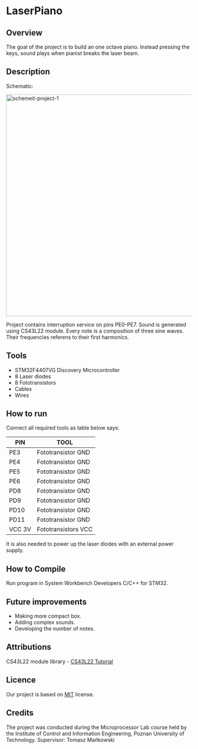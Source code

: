 # LaserPiano

## Overview
  The goal of the project is to build an one octave piano. Instead pressing the keys, sound plays when pianist breaks the laser beam.
## Description
Schematic:

<a href="https://ibb.co/Mpd1vjv"><img src="https://i.ibb.co/5vZj0z0/schemeit-project-1.png" alt="schemeit-project-1" border="0" height="600"></a>

Project contains interruption service on pins PE0-PE7. Sound is generated using CS43L22 module. Every note is a composition of three sine waves. Their frequencies referens to their first harmonics.
## Tools
- STM32F4407VG Discovery Microcontroller
- 8 Laser diodes
- 8 Fototransistors
- Cables
- Wires

## How to run
Connect all required tools as table below says:

| PIN  | TOOL |
| ------------- | ------------- |
| PE3 | Fototransistor GND |
| PE4 | Fototransistor GND |
| PE5 | Fototransistor GND |
| PE6 | Fototransistor GND |
| PD8 | Fototransistor GND |
| PD9 | Fototransistor GND |
| PD10 | Fototransistor GND |
| PD11 | Fototransistor GND |
| VCC 3V | Fototransistors VCC |

It is also needed to power up the laser diodes with an external power supply.

## How to Compile
Run program in System Workbench Developers C/C++ for STM32.
## Future improvements
- Making more compact box.
- Adding complex sounds.
- Developing the number of notes.
## Attributions
CS43L22 module library - [CS43L22 Tutorial](https://www.youtube.com/watch?v=QIPQOnVablY)
## Licence
Our project is based on [MIT](https://opensource.org/licenses/mit-license.php) license.
## Credits
The project was conducted during the Microprocessor Lab course held by the Institute of Control and Information Engineering, Poznan University of Technology.
Supervisor: Tomasz Mańkowski
